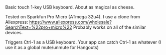 Basic touch 1-key USB keyboard. About as magical as cheese.

Tested on Sparkfun Pro Micro (ATmega 32u4). I use a clone from Aliexpress: https://www.aliexpress.com/wholesale?SearchText=%22pro+micro%22
Probably works on all of the similar devices. 

Triggers Ctrl-1 as a USB keyboard. Your app can catch Ctrl-1 as whatever (I use it as a global mute/unmute for Hangouts)

